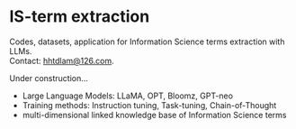 # IS-term extraction
Codes, datasets, application for Information Science terms extraction with LLMs.    
Contact: hhtdlam@126.com.    

Under construction...     
* Large Language Models: LLaMA, OPT, Bloomz, GPT-neo      
* Training methods: Instruction tuning, Task-tuning, Chain-of-Thought   
* multi-dimensional linked knowledge base of Information Science terms   
